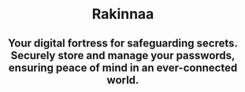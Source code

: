 <br>
<br>
<br>
<br>
<h1 align="center">Rakinnaa</h1>
<h2 align="center">Your digital fortress for safeguarding secrets. Securely store and manage your passwords, ensuring peace of mind in an ever-connected world.</h2>
<br>
<br>
<br>
<br>
